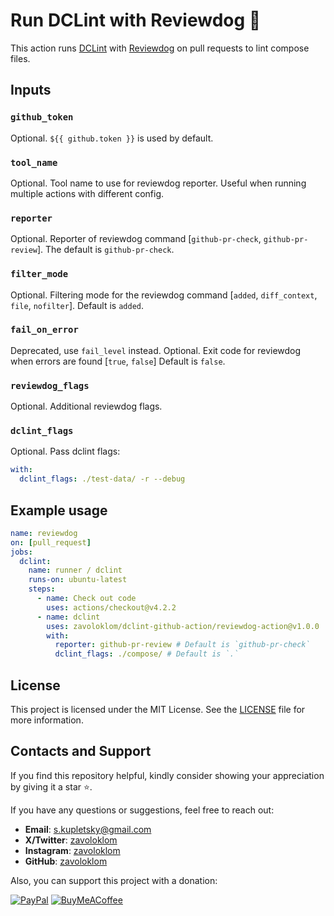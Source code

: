 # Run DCLint with Reviewdog 🐶

This action runs [DCLint](https://github.com/zavoloklom/docker-compose-linter) with
[Reviewdog](https://github.com/reviewdog/reviewdog) on pull requests to lint compose files.

## Inputs

### `github_token`

Optional. `${{ github.token }}` is used by default.

### `tool_name`

Optional. Tool name to use for reviewdog reporter. Useful when running multiple actions with different config.

### `reporter`

Optional. Reporter of reviewdog command [`github-pr-check`, `github-pr-review`]. The default is `github-pr-check`.

### `filter_mode`

Optional. Filtering mode for the reviewdog command [`added`, `diff_context`, `file`, `nofilter`]. Default is `added`.

### `fail_on_error`

Deprecated, use `fail_level` instead. Optional. Exit code for reviewdog when errors are found [`true`, `false`] Default
is `false`.

### `reviewdog_flags`

Optional. Additional reviewdog flags.

### `dclint_flags`

Optional. Pass dclint flags:

```yaml
with:
  dclint_flags: ./test-data/ -r --debug
```

## Example usage

```yml
name: reviewdog
on: [pull_request]
jobs:
  dclint:
    name: runner / dclint
    runs-on: ubuntu-latest
    steps:
      - name: Check out code
        uses: actions/checkout@v4.2.2
      - name: dclint
        uses: zavoloklom/dclint-github-action/reviewdog-action@v1.0.0
        with:
          reporter: github-pr-review # Default is `github-pr-check`
          dclint_flags: ./compose/ # Default is `.`
```

## License

This project is licensed under the MIT License. See the [LICENSE](../LICENSE) file for more information.

## Contacts and Support

If you find this repository helpful, kindly consider showing your appreciation by giving it a star ⭐.

If you have any questions or suggestions, feel free to reach out:

- **Email**: [s.kupletsky@gmail.com](mailto:s.kupletsky@gmail.com)
- **Х/Twitter**: [zavoloklom](https://x.com/zavoloklom)
- **Instagram**: [zavoloklom](https://www.instagram.com/zavoloklom/)
- **GitHub**: [zavoloklom](https://github.com/zavoloklom)

Also, you can support this project with a donation:

[![PayPal](https://img.shields.io/badge/PayPal-00457C?style=for-the-badge&logo=paypal&logoColor=white)](https://www.paypal.com/donate/?hosted_button_id=ZKLT8EJ4KWA6L)
[![BuyMeACoffee](https://img.shields.io/badge/Buy%20Me%20a%20Coffee-ffdd00?style=for-the-badge&logo=buy-me-a-coffee&logoColor=black)](https://www.buymeacoffee.com/zavoloklom)
